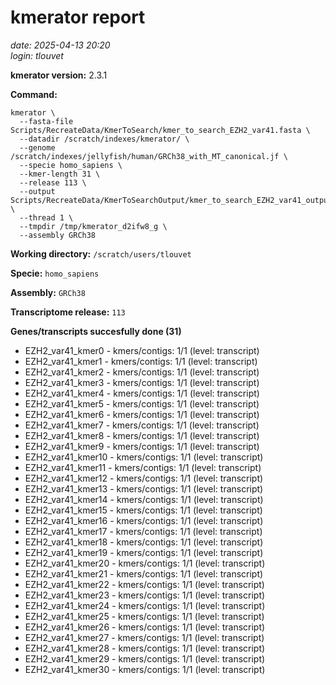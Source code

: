 # kmerator report
*date: 2025-04-13 20:20*  
*login: tlouvet*

**kmerator version:** 2.3.1

**Command:**

```
kmerator \
  --fasta-file Scripts/RecreateData/KmerToSearch/kmer_to_search_EZH2_var41.fasta \
  --datadir /scratch/indexes/kmerator/ \
  --genome /scratch/indexes/jellyfish/human/GRCh38_with_MT_canonical.jf \
  --specie homo_sapiens \
  --kmer-length 31 \
  --release 113 \
  --output Scripts/RecreateData/KmerToSearchOutput/kmer_to_search_EZH2_var41_output \
  --thread 1 \
  --tmpdir /tmp/kmerator_d2ifw8_g \
  --assembly GRCh38
```

**Working directory:** `/scratch/users/tlouvet`

**Specie:** `homo_sapiens`

**Assembly:** `GRCh38`

**Transcriptome release:** `113`

**Genes/transcripts succesfully done (31)**

- EZH2_var41_kmer0 - kmers/contigs: 1/1 (level: transcript)
- EZH2_var41_kmer1 - kmers/contigs: 1/1 (level: transcript)
- EZH2_var41_kmer2 - kmers/contigs: 1/1 (level: transcript)
- EZH2_var41_kmer3 - kmers/contigs: 1/1 (level: transcript)
- EZH2_var41_kmer4 - kmers/contigs: 1/1 (level: transcript)
- EZH2_var41_kmer5 - kmers/contigs: 1/1 (level: transcript)
- EZH2_var41_kmer6 - kmers/contigs: 1/1 (level: transcript)
- EZH2_var41_kmer7 - kmers/contigs: 1/1 (level: transcript)
- EZH2_var41_kmer8 - kmers/contigs: 1/1 (level: transcript)
- EZH2_var41_kmer9 - kmers/contigs: 1/1 (level: transcript)
- EZH2_var41_kmer10 - kmers/contigs: 1/1 (level: transcript)
- EZH2_var41_kmer11 - kmers/contigs: 1/1 (level: transcript)
- EZH2_var41_kmer12 - kmers/contigs: 1/1 (level: transcript)
- EZH2_var41_kmer13 - kmers/contigs: 1/1 (level: transcript)
- EZH2_var41_kmer14 - kmers/contigs: 1/1 (level: transcript)
- EZH2_var41_kmer15 - kmers/contigs: 1/1 (level: transcript)
- EZH2_var41_kmer16 - kmers/contigs: 1/1 (level: transcript)
- EZH2_var41_kmer17 - kmers/contigs: 1/1 (level: transcript)
- EZH2_var41_kmer18 - kmers/contigs: 1/1 (level: transcript)
- EZH2_var41_kmer19 - kmers/contigs: 1/1 (level: transcript)
- EZH2_var41_kmer20 - kmers/contigs: 1/1 (level: transcript)
- EZH2_var41_kmer21 - kmers/contigs: 1/1 (level: transcript)
- EZH2_var41_kmer22 - kmers/contigs: 1/1 (level: transcript)
- EZH2_var41_kmer23 - kmers/contigs: 1/1 (level: transcript)
- EZH2_var41_kmer24 - kmers/contigs: 1/1 (level: transcript)
- EZH2_var41_kmer25 - kmers/contigs: 1/1 (level: transcript)
- EZH2_var41_kmer26 - kmers/contigs: 1/1 (level: transcript)
- EZH2_var41_kmer27 - kmers/contigs: 1/1 (level: transcript)
- EZH2_var41_kmer28 - kmers/contigs: 1/1 (level: transcript)
- EZH2_var41_kmer29 - kmers/contigs: 1/1 (level: transcript)
- EZH2_var41_kmer30 - kmers/contigs: 1/1 (level: transcript)
